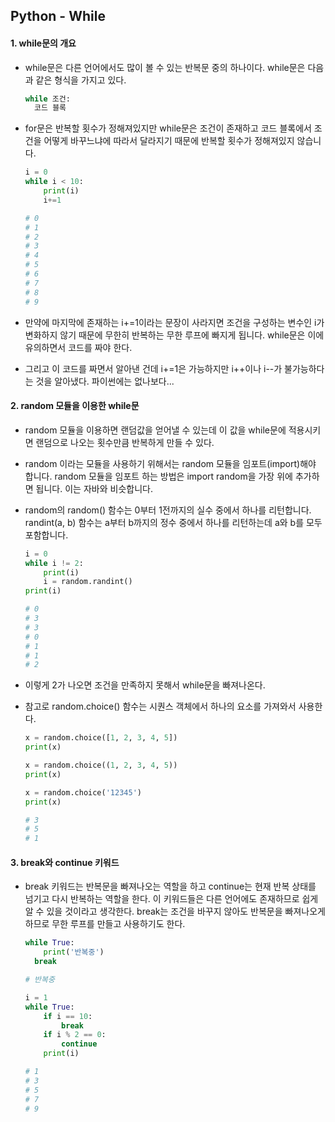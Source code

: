 ## Python - While

#### 1. while문의 개요

- while문은 다른 언어에서도 많이 볼 수 있는 반복문 중의 하나이다.
  while문은 다음과 같은 형식을 가지고 있다.

  ```python
  while 조건:
  	코드 블록
  ```

- for문은 반복할 횟수가 정해져있지만 while문은 조건이 존재하고 코드 블록에서 조건을 어떻게 바꾸느냐에
  따라서 달라지기 때문에 반복할 횟수가 정해져있지 않습니다.

  ```python
  i = 0
  while i < 10:
      print(i)
      i+=1
  
  # 0
  # 1
  # 2
  # 3
  # 4
  # 5
  # 6
  # 7
  # 8
  # 9
  ```

- 만약에 마지막에 존재하는 i+=1이라는 문장이 사라지면 조건을 구성하는 변수인 i가 변화하지 않기 때문에
  무한히 반복하는 무한 루프에 빠지게 됩니다.
  while문은 이에 유의하면서 코드를 짜야 한다.

- 그리고 이 코드를 짜면서 알아낸 건데 i+=1은 가능하지만 i++이나 i--가 불가능하다는 것을 알아냈다.
  파이썬에는 없나보다...

#### 2. random 모듈을 이용한 while문

- random 모듈을 이용하면 랜덤값을 얻어낼 수 있는데 이 값을 while문에 적용시키면
  랜덤으로 나오는 횟수만큼 반복하게 만들 수 있다.

- random 이라는 모듈을 사용하기 위해서는 random 모듈을 임포트(import)해야 합니다.
  random 모듈을 임포트 하는 방법은 import random을 가장 위에 추가하면 됩니다.
  이는 자바와 비슷합니다.

- random의 random() 함수는 0부터 1전까지의 실수 중에서 하나를 리턴합니다.
  randint(a, b) 함수는 a부터 b까지의 정수 중에서 하나를 리턴하는데
  a와 b를 모두 포함합니다.

  ```python
  i = 0
  while i != 2:
      print(i)
      i = random.randint()
  print(i)
  
  # 0
  # 3
  # 3
  # 0
  # 1
  # 1
  # 2
  ```

- 이렇게 2가 나오면 조건을 만족하지 못해서 while문을 빠져나온다.

- 참고로 random.choice() 함수는 시퀀스 객체에서 하나의 요소를 가져와서 사용한다.

  ```python
  x = random.choice([1, 2, 3, 4, 5])
  print(x)
  
  x = random.choice((1, 2, 3, 4, 5))
  print(x)
  
  x = random.choice('12345')
  print(x)
  
  # 3
  # 5
  # 1
  ```

#### 3. break와 continue 키워드

- break 키워드는 반복문을 빠져나오는 역할을 하고
  continue는 현재 반복 상태를 넘기고 다시 반복하는 역할을 한다.
  이 키워드들은 다른 언어에도 존재하므로 쉽게 알 수 있을 것이라고 생각한다.
  break는 조건을 바꾸지 않아도 반복문을 빠져나오게 하므로 무한 루프를 만들고 사용하기도 한다.

  ```python
  while True:
      print('반복중')
  	break
  
  # 반복중
  
  i = 1
  while True:
      if i == 10:
          break
      if i % 2 == 0:
          continue
      print(i)
  
  # 1
  # 3
  # 5
  # 7
  # 9
  ```